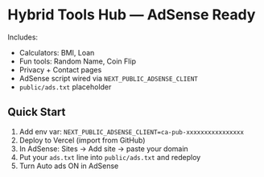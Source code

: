 # Hybrid Tools Hub — AdSense Ready

Includes:
- Calculators: BMI, Loan
- Fun tools: Random Name, Coin Flip
- Privacy + Contact pages
- AdSense script wired via `NEXT_PUBLIC_ADSENSE_CLIENT`
- `public/ads.txt` placeholder

## Quick Start
1) Add env var: `NEXT_PUBLIC_ADSENSE_CLIENT=ca-pub-xxxxxxxxxxxxxxxx`
2) Deploy to Vercel (import from GitHub)
3) In AdSense: Sites → Add site → paste your domain
4) Put your `ads.txt` line into `public/ads.txt` and redeploy
5) Turn Auto ads ON in AdSense
